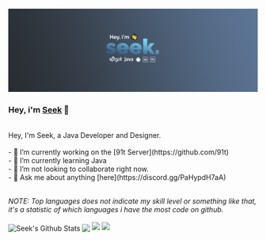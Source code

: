 [![Header](https://raw.githubusercontent.com/SeekYML/About/master/Seek/About.png "Header")](https://some-url.dev/)
<br />
### Hey, i'm [Seek](https://seek.ml) 👋
<br />
Hey, I'm Seek, a Java Developer and Designer.
<br />
<br />
- 🔭 I’m currently working on the [91t Server](https://github.com/91t)
<br />
- 🌱 I’m currently learning Java
<br />
- 👯 I’m not looking to collaborate right now.
<br />
- 💬 Ask me about anything [here](https://discord.gg/PaHypdH7aA)
<br />
<br />

*NOTE: Top languages does not indicate my skill level or something like that, it's a statistic of which languages i have the most code on github.*
<br />
<br />
<a>
  <img align="center" src="https://github-readme-stats.vercel.app/api?username=seekyml&show_icons=true&include_all_commits=true&theme=nord" alt="Seek's Github Stats" />
</a>
<a>
  <img align="center" src="https://github-readme-stats.vercel.app/api/top-langs/?username=seekyml&layout=compact&theme=nord" />
</a>
  <img src="https://github-readme-stats.vercel.app/api/pin/?username=seekyml&repo=SMSHPLGN&theme=nord" /> 
  <img src="https://github-readme-stats.vercel.app/api/pin/?username=seekyml&repo=SpunkySMP&theme=nord" />
